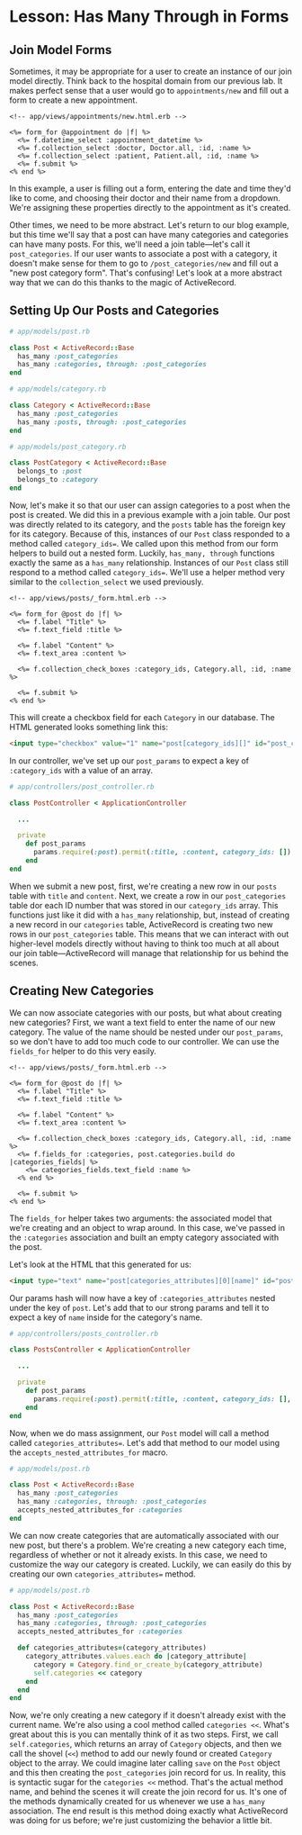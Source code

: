 # Lesson: Has Many Through in Forms

## Join Model Forms

Sometimes, it may be appropriate for a user to create an instance of our join model directly. Think back to the hospital domain from our previous lab. It makes perfect sense that a user would go to `appointments/new` and fill out a form to create a new appointment.

```erb
<!-- app/views/appointments/new.html.erb -->

<%= form_for @appointment do |f| %>
  <%= f.datetime_select :appointment_datetime %>
  <%= f.collection_select :doctor, Doctor.all, :id, :name %>
  <%= f.collection_select :patient, Patient.all, :id, :name %>
  <%= f.submit %>
<% end %>
```

In this example, a user is filling out a form, entering the date and time they'd like to come, and choosing their doctor and their name from a dropdown. We're assigning these properties directly to the appointment as it's created.

Other times, we need to be more abstract. Let's return to our blog example, but this time we'll say that a post can have many categories and categories can have many posts. For this, we'll need a join table—let's call it `post_categories`. If our user wants to associate a post with a category, it doesn't make sense for them to go to `/post_categories/new` and fill out a "new post category form". That's confusing! Let's look at a more abstract way that we can do this thanks to the magic of ActiveRecord.

## Setting Up Our Posts and Categories

```ruby
# app/models/post.rb

class Post < ActiveRecord::Base
  has_many :post_categories
  has_many :categories, through: :post_categories
end
```

```ruby
# app/models/category.rb

class Category < ActiveRecord::Base
  has_many :post_categories
  has_many :posts, through: :post_categories
end
```

```ruby
# app/models/post_category.rb

class PostCategory < ActiveRecord::Base
  belongs_to :post
  belongs_to :category
end
```

Now, let's make it so that our user can assign categories to a post when the post is created. We did this in a previous example with a join table. Our post was directly related to its category, and the `posts` table has the foreign key for its category. Because of this, instances of our `Post` class responded to a method called `category_ids=`. We called upon this method from our form helpers to build out a nested form. Luckily, `has_many, through` functions exactly the same as a `has_many` relationship. Instances of our `Post` class still respond to a method called `category_ids=`. We'll use a helper method very similar to the `collection_select` we used previously.

```erb
<!-- app/views/posts/_form.html.erb -->

<%= form_for @post do |f| %>
  <%= f.label "Title" %>
  <%= f.text_field :title %>

  <%= f.label "Content" %>
  <%= f.text_area :content %>

  <%= f.collection_check_boxes :category_ids, Category.all, :id, :name %>

  <%= f.submit %>
<% end %>
```

This will create a checkbox field for each `Category` in our database. The HTML generated looks something link this:

```html
<input type="checkbox" value="1" name="post[category_ids][]" id="post_category_ids_1">
```

In our controller, we've set up our `post_params` to expect a key of `:category_ids` with a value of an array.

```ruby
# app/controllers/post_controller.rb

class PostController < ApplicationController

  ...

  private
    def post_params
      params.require(:post).permit(:title, :content, category_ids: [])
    end
end
```

When we submit a new post, first, we're creating a new row in our `posts` table with `title` and `content`. Next, we create a row in our `post_categories` table dor each ID number that was stored in our `category_ids` array. This functions just like it did with a `has_many` relationship, but, instead of creating a new record in our `categories` table, ActiveRecord is creating two new rows in our `post_categories` table. This means that we can interact with out higher-level models directly without having to think too much at all about our join table—ActiveRecord will manage that relationship for us behind the scenes.

## Creating New Categories

We can now associate categories with our posts, but what about creating new categories? First, we want a text field to enter the name of our new category. The value of the name should be nested under our `post_params`, so we don't have to add too much code to our controller. We can use the `fields_for` helper to do this very easily.

```erb
<!-- app/views/posts/_form.html.erb -->

<%= form_for @post do |f| %>
  <%= f.label "Title" %>
  <%= f.text_field :title %>

  <%= f.label "Content" %>
  <%= f.text_area :content %>

  <%= f.collection_check_boxes :category_ids, Category.all, :id, :name %>
  <%= f.fields_for :categories, post.categories.build do |categories_fields| %>
    <%= categories_fields.text_field :name %>
  <% end %>

  <%= f.submit %>
<% end %>
```

The `fields_for` helper takes two arguments: the associated model that we're creating and an object to wrap around. In this case, we've passed in the `:categories` association and built an empty category associated with the post.

Let's look at the HTML that this generated for us:

```html
<input type="text" name="post[categories_attributes][0][name]" id="post_categories_attributes_0_name">
```

Our params hash will now have a key of `:categories_attributes` nested under the key of `post`. Let's add that to our strong params and tell it to expect a key of `name` inside for the category's name.

```ruby
# app/controllers/posts_controller.rb

class PostsController < ApplicationController

  ...

  private
    def post_params
      params.require(:post).permit(:title, :content, category_ids: [], categories_attributes: [:name])
    end
end
```

Now, when we do mass assignment, our `Post` model will call a method called `categories_attributes=`. Let's add that method to our model using the `accepts_nested_attributes_for` macro.

```ruby
# app/models/post.rb

class Post < ActiveRecord::Base
  has_many :post_categories
  has_many :categories, through: :post_categories
  accepts_nested_attributes_for :categories
end
```

We can now create categories that are automatically associated with our new post, but there's a problem. We're creating a new category each time, regardless of whether or not it already exists. In this case, we need to customize the way our category is created. Luckily, we can easily do this by creating our own `categories_attributes=` method.

```ruby
# app/models/post.rb

class Post < ActiveRecord::Base
  has_many :post_categories
  has_many :categories, through: :post_categories
  accepts_nested_attributes_for :categories

  def categories_attributes=(category_attributes)
    category_attributes.values.each do |category_attribute|
      category = Category.find_or_create_by(category_attribute)
      self.categories << category
    end
  end
end
```

Now, we're only creating a new category if it doesn't already exist with the current name. We're also using a cool method called `categories <<`. What's great about this is you can mentally think of it as two steps. First, we call `self.categories`, which returns an array of `Category` objects, and then we call the shovel (`<<`) method to add our newly found or created `Category` object to the array. We could imagine later calling `save` on the `Post` object and this then creating the `post_categories` join record for us. In reality, this is syntactic sugar for the `categories <<` method. That's the actual method name, and behind the scenes it will create the join record for us. It's one of the methods dynamically created for us whenever we use a `has_many` association. The end result is this method doing exactly what ActiveRecord was doing for us before; we're just customizing the behavior a little bit.